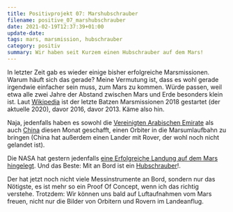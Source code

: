```yaml
---
title: Positivprojekt 07: Marshubschrauber
filename: positive_07_marshubschrauber
date: 2021-02-19T12:37:39+01:00
update-date:
tags: mars, marsmission, hubschrauber
category: positiv
summary: Wir haben seit Kurzem einen Hubschrauber auf dem Mars!
---
```


In letzter Zeit gab es wieder einige bisher erfolgreiche Marsmissionen. Warum häuft sich das gerade? Meine Vermutung ist, dass es wohl gerade irgendwie einfacher sein muss, zum Mars zu kommen. Würde passen, weil etwa alle zwei Jahre der Abstand zwischen Mars und Erde besonders klein ist. Laut [Wikipedia](https://de.wikipedia.org/wiki/Chronologie_der_Marsmissionen) ist der letzte Batzen Marsmissionen 2018 gestartet (der aktuelle 2020), davor 2016, davor 2013. Käme also hin.

Naja, jedenfalls haben es sowohl die [Vereinigten Arabischen Emirate](https://de.wikipedia.org/wiki/Al-Amal) als auch [China](https://de.wikipedia.org/wiki/Tianwen-1) diesen Monat geschafft, einen Orbiter in die Marsumlaufbahn zu bringen (China hat außerdem einen Lander mit Rover, der wohl noch nicht gelandet ist).

Die NASA hat gestern jedenfalls [eine Erfolgreiche Landung auf dem Mars hingelegt](https://www.nasa.gov/press-release/touchdown-nasas-mars-perseverance-rover-safely-lands-on-red-planet). Und das Beste: Mit an Bord ist ein [Hubschrauber](https://www.youtube.com/watch?v=0RQWv1ybsjM)!.

Der hat jetzt noch nicht viele Messinstrumente an Bord, sondern nur das Nötigste, es ist mehr so ein Proof Of Concept, wenn ich das richtig verstehe. Trotzdem: Wir können uns bald auf Luftaufnahmen vom Mars freuen, nicht nur die Bilder von Orbitern und Rovern im Landeanflug.
